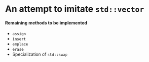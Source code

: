 # An attempt to imitate `std::vector`
#### Remaining methods to be implemented
- `assign`
- `insert`
- `emplace`
- `erase`
- Specialization of `std::swap`